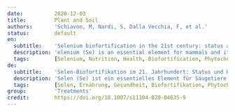 ```yaml
---
date:          2020-12-03
title:         Plant and Soil
authors:       'Schiavon, M, Nardi, S, Dalla Vecchia, F, et al.'
status:        default
en:
  subtitle:    'Selenium biofortification in the 21st century: status and challenges for healthy human nutrition'
  description: 'elenium (Se) is an essential element for mammals and its deficiency in the diet is a global problem. Plants accumulate Se and thus represent a major source of Se to consumers. Agronomic biofortification intends to enrich crops with Se in order to secure its adequate supply by people. The goal of this review is to report the present knowledge of the distribution and processes of Se in soil and at the plant-soil interface, and of Se behaviour inside the plant in terms of biofortification. It aims to unravel the Se metabolic pathways that affect the nutritional value of edible plant products, various Se biofortification strategies in challenging environments, as well as the impact of Se-enriched food on human health. Agronomic biofortification and breeding are prevalent strategies for battling Se deficiency. Future research addresses nanosized Se biofortification, crop enrichment with multiple micronutrients, microbial-integrated agronomic biofortification, and optimization of Se biofortification in adverse conditions. Biofortified food of superior nutritional quality may be created, enriched with healthy Se-compounds, as well as several other valuable phytochemicals. Whether such a food source might be used as nutritional intervention for recently emerged coronavirus infections is a relevant question that deserves investigation.'
  tags:        [Selenium, Nutrition, Health, Biofortification, Phytochemicals, Viral immunity]
de:
  subtitle:    'Selen-Biofortifikation im 21. Jahrhundert: Status und Herausforderungen für eine gesunde menschliche Ernährung'
  description: 'Selen (Se) ist ein essentielles Element für Säugetiere und sein Mangel in der Ernährung ist ein globales Problem. Pflanzen akkumulieren Se und stellen somit eine wichtige Se-Quelle für den Verbraucher dar. Die agronomische Biofortifikation zielt darauf ab, Nutzpflanzen mit Se anzureichern, um eine angemessene Versorgung der Menschen mit Se zu gewährleisten. Ziel dieser Übersichtsarbeit ist es, den derzeitigen Wissensstand über die Verteilung und die Prozesse von Se im Boden und an der Grenzfläche zwischen Pflanze und Boden sowie über das Verhalten von Se in der Pflanze im Hinblick auf die Biofortifikation darzustellen. Ziel ist es, die Se-Stoffwechselwege, die den Nährwert essbarer Pflanzenprodukte beeinflussen, verschiedene Se-Biofortifikationsstrategien in schwierigen Umgebungen sowie die Auswirkungen von Se-angereicherten Lebensmitteln auf die menschliche Gesundheit zu entschlüsseln. Agronomische Biofortifikation und Züchtung sind gängige Strategien zur Bekämpfung des Se-Mangels. Künftige Forschungsarbeiten befassen sich mit der Bioanreicherung von Se in Nanogröße, der Anreicherung von Pflanzen mit mehreren Mikronährstoffen, der mikrobiell integrierten agronomischen Bioanreicherung und der Optimierung der Se-Bioanreicherung unter ungünstigen Bedingungen. Es können biofortifizierte Lebensmittel von hervorragender Nährstoffqualität hergestellt werden, die mit gesunden Se-Verbindungen sowie verschiedenen anderen wertvollen Phytochemikalien angereichert sind. Die Frage, ob eine solche Nahrungsquelle als Ernährungsintervention bei kürzlich aufgetretenen Coronavirus-Infektionen eingesetzt werden könnte, ist relevant und sollte untersucht werden.' 
  tags:        [Selen, Ernährung, Gesundheit, Biofortifikation, Phytochemikalien, Virale Immunität]
group:         'Treatments'
credit:        https://doi.org/10.1007/s11104-020-04635-9
---
```

